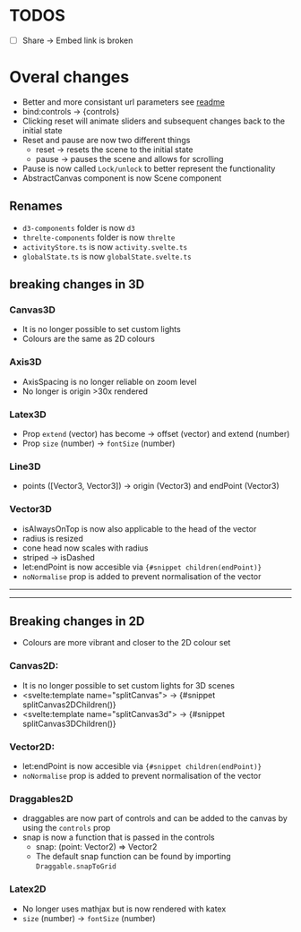 # TODOS

- [ ] Share -> Embed link is broken

# Overal changes

- Better and more consistant url parameters see [readme](./README.md?tab=readme-ov-file#url-parameters)
- bind:controls -> {controls}
- Clicking reset will animate sliders and subsequent changes back to the initial state
- Reset and pause are now two different things
  - reset -> resets the scene to the initial state
  - pause -> pauses the scene and allows for scrolling
- Pause is now called `Lock/unlock` to better represent the functionality
- AbstractCanvas component is now Scene component

## Renames

- `d3-components` folder is now `d3`
- `threlte-components` folder is now `threlte`
- `activityStore.ts` is now `activity.svelte.ts`
- `globalState.ts` is now `globalState.svelte.ts`

## breaking changes in 3D

### Canvas3D

- It is no longer possible to set custom lights
- Colours are the same as 2D colours

### Axis3D

- AxisSpacing is no longer reliable on zoom level
- No longer is origin >30x rendered

### Latex3D

- Prop `extend` (vector) has become -> offset (vector) and extend (number)
- Prop `size` (number) -> `fontSize` (number)

### Line3D

- points ([Vector3, Vector3]) -> origin (Vector3) and endPoint (Vector3)

### Vector3D

- isAlwaysOnTop is now also applicable to the head of the vector
- radius is resized
- cone head now scales with radius
- striped -> isDashed
- let:endPoint is now accesible via `{#snippet children(endPoint)}`
- `noNormalise` prop is added to prevent normalisation of the vector

---

---

## Breaking changes in 2D

- Colours are more vibrant and closer to the 2D colour set

### Canvas2D:

- It is no longer possible to set custom lights for 3D scenes
- <svelte:template name="splitCanvas"> -> {#snippet splitCanvas2DChildren()}
- <svelte:template name="splitCanvas3d"> -> {#snippet splitCanvas3DChildren()}

### Vector2D:

- let:endPoint is now accesible via `{#snippet children(endPoint)}`
- `noNormalise` prop is added to prevent normalisation of the vector

### Draggables2D

- draggables are now part of controls and can be added to the canvas by using the `controls` prop
- snap is now a function that is passed in the controls
  - snap: (point: Vector2) => Vector2
  - The default snap function can be found by importing `Draggable.snapToGrid`

### Latex2D

- No longer uses mathjax but is now rendered with katex
- `size` (number) -> `fontSize` (number)
